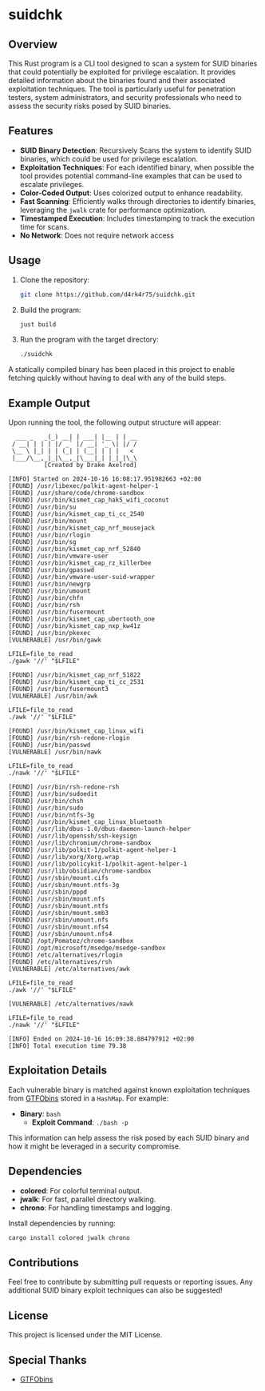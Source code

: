 # suidchk

## Overview

This Rust program is a CLI tool designed to scan a system for SUID binaries that could potentially be exploited for privilege escalation. It provides detailed information about the binaries found and their associated exploitation techniques. The tool is particularly useful for penetration testers, system administrators, and security professionals who need to assess the security risks posed by SUID binaries.

## Features

- **SUID Binary Detection**: Recursively Scans the system to identify SUID binaries, which could be used for privilege escalation.
- **Exploitation Techniques**: For each identified binary, when possible the tool provides potential command-line examples that can be used to escalate privileges.
- **Color-Coded Output**: Uses colorized output to enhance readability.
- **Fast Scanning**: Efficiently walks through directories to identify binaries, leveraging the `jwalk` crate for performance optimization.
- **Timestamped Execution**: Includes timestamping to track the execution time for scans.
- **No Network**: Does not require network access

## Usage

1.  Clone the repository:

    ```sh
    git clone https://github.com/d4rk4r75/suidchk.git
    ```

2.  Build the program:

    ```sh
    just build
    ```

3.  Run the program with the target directory:

    ```sh
    ./suidchk
    ```

A statically compiled binary has been placed in this project to enable fetching quickly without having to deal with any of the build steps.

## Example Output

Upon running the tool, the following output structure will appear:

```plaintxt
  ___ _   _(_) __| | ___| |__ | | __
 / __| | | | |/ _` |/ __| '_ \| |/ /
 \__ \ |_| | | (_| | (__| | | |   <
 |___/\__,_|_|\__,_|\___|_| |_|_|\_\
          [Created by Drake Axelrod]

[INFO] Started on 2024-10-16 16:08:17.951982663 +02:00
[FOUND] /usr/libexec/polkit-agent-helper-1
[FOUND] /usr/share/code/chrome-sandbox
[FOUND] /usr/bin/kismet_cap_hak5_wifi_coconut
[FOUND] /usr/bin/su
[FOUND] /usr/bin/kismet_cap_ti_cc_2540
[FOUND] /usr/bin/mount
[FOUND] /usr/bin/kismet_cap_nrf_mousejack
[FOUND] /usr/bin/rlogin
[FOUND] /usr/bin/sg
[FOUND] /usr/bin/kismet_cap_nrf_52840
[FOUND] /usr/bin/vmware-user
[FOUND] /usr/bin/kismet_cap_rz_killerbee
[FOUND] /usr/bin/gpasswd
[FOUND] /usr/bin/vmware-user-suid-wrapper
[FOUND] /usr/bin/newgrp
[FOUND] /usr/bin/umount
[FOUND] /usr/bin/chfn
[FOUND] /usr/bin/rsh
[FOUND] /usr/bin/fusermount
[FOUND] /usr/bin/kismet_cap_ubertooth_one
[FOUND] /usr/bin/kismet_cap_nxp_kw41z
[FOUND] /usr/bin/pkexec
[VULNERABLE] /usr/bin/gawk

LFILE=file_to_read
./gawk '//' "$LFILE"

[FOUND] /usr/bin/kismet_cap_nrf_51822
[FOUND] /usr/bin/kismet_cap_ti_cc_2531
[FOUND] /usr/bin/fusermount3
[VULNERABLE] /usr/bin/awk

LFILE=file_to_read
./awk '//' "$LFILE"

[FOUND] /usr/bin/kismet_cap_linux_wifi
[FOUND] /usr/bin/rsh-redone-rlogin
[FOUND] /usr/bin/passwd
[VULNERABLE] /usr/bin/nawk

LFILE=file_to_read
./nawk '//' "$LFILE"

[FOUND] /usr/bin/rsh-redone-rsh
[FOUND] /usr/bin/sudoedit
[FOUND] /usr/bin/chsh
[FOUND] /usr/bin/sudo
[FOUND] /usr/bin/ntfs-3g
[FOUND] /usr/bin/kismet_cap_linux_bluetooth
[FOUND] /usr/lib/dbus-1.0/dbus-daemon-launch-helper
[FOUND] /usr/lib/openssh/ssh-keysign
[FOUND] /usr/lib/chromium/chrome-sandbox
[FOUND] /usr/lib/polkit-1/polkit-agent-helper-1
[FOUND] /usr/lib/xorg/Xorg.wrap
[FOUND] /usr/lib/policykit-1/polkit-agent-helper-1
[FOUND] /usr/lib/obsidian/chrome-sandbox
[FOUND] /usr/sbin/mount.cifs
[FOUND] /usr/sbin/mount.ntfs-3g
[FOUND] /usr/sbin/pppd
[FOUND] /usr/sbin/mount.nfs
[FOUND] /usr/sbin/mount.ntfs
[FOUND] /usr/sbin/mount.smb3
[FOUND] /usr/sbin/umount.nfs
[FOUND] /usr/sbin/mount.nfs4
[FOUND] /usr/sbin/umount.nfs4
[FOUND] /opt/Pomatez/chrome-sandbox
[FOUND] /opt/microsoft/msedge/msedge-sandbox
[FOUND] /etc/alternatives/rlogin
[FOUND] /etc/alternatives/rsh
[VULNERABLE] /etc/alternatives/awk

LFILE=file_to_read
./awk '//' "$LFILE"

[VULNERABLE] /etc/alternatives/nawk

LFILE=file_to_read
./nawk '//' "$LFILE"

[INFO] Ended on 2024-10-16 16:09:38.884797912 +02:00
[INFO] Total execution time 79.38
```

## Exploitation Details

Each vulnerable binary is matched against known exploitation techniques from [GTFObins](https://gtfobins.github.io/) stored in a `HashMap`. For example:

- **Binary**: `bash`
    - **Exploit Command**: `./bash -p`

This information can help assess the risk posed by each SUID binary and how it might be leveraged in a security compromise.

## Dependencies

- **colored**: For colorful terminal output.
- **jwalk**: For fast, parallel directory walking.
- **chrono**: For handling timestamps and logging.

Install dependencies by running:

```sh
cargo install colored jwalk chrono
```

## Contributions

Feel free to contribute by submitting pull requests or reporting issues. Any additional SUID binary exploit techniques can also be suggested!

## License

This project is licensed under the MIT License.

## Special Thanks

- [GTFObins](https://gtfobins.github.io/)
